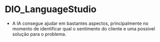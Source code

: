 # DIO_LanguageStudio

* A IA consegue ajudar em bastantes aspectos, principalmente no momento de identificar qual o sentimento do cliente e uma possivel solução para o problema.


